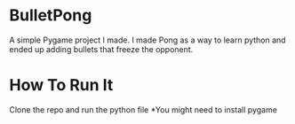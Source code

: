 # BulletPong
A simple Pygame project I made.
I made Pong as a way to learn python and ended up adding bullets that freeze the opponent.

# How To Run It
Clone the repo and run the python file
*You might need to install pygame
